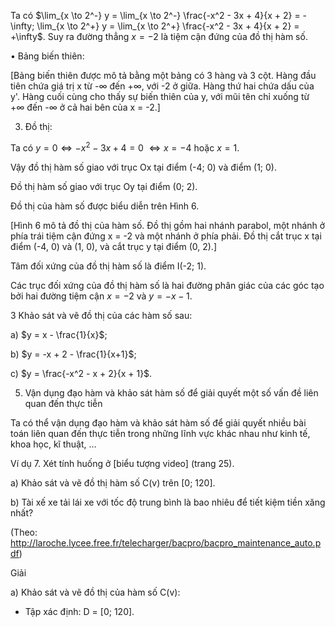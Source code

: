 Ta có $\lim_{x \to 2^-} y = \lim_{x \to 2^-} \frac{-x^2 - 3x + 4}{x + 2} = -\infty; \lim_{x \to 2^+} y = \lim_{x \to 2^+} \frac{-x^2 - 3x + 4}{x + 2} = +\infty$. Suy ra đường thẳng $x = -2$ là tiệm cận đứng của đồ thị hàm số.

• Bảng biến thiên:

[Bảng biến thiên được mô tả bằng một bảng có 3 hàng và 3 cột. Hàng đầu tiên chứa giá trị x từ -∞ đến +∞, với -2 ở giữa. Hàng thứ hai chứa dấu của y'. Hàng cuối cùng cho thấy sự biến thiên của y, với mũi tên chỉ xuống từ +∞ đến -∞ ở cả hai bên của x = -2.]

3. Đồ thị:

Ta có $y = 0 \Leftrightarrow -x^2 - 3x + 4 = 0$
$\Leftrightarrow x = -4$ hoặc $x = 1$.

Vậy đồ thị hàm số giao với trục Ox tại điểm (-4; 0) và điểm (1; 0).

Đồ thị hàm số giao với trục Oy tại điểm (0; 2).

Đồ thị của hàm số được biểu diễn trên Hình 6.

[Hình 6 mô tả đồ thị của hàm số. Đồ thị gồm hai nhánh parabol, một nhánh ở phía trái tiệm cận đứng x = -2 và một nhánh ở phía phải. Đồ thị cắt trục x tại điểm (-4, 0) và (1, 0), và cắt trục y tại điểm (0, 2).]

Tâm đối xứng của đồ thị hàm số là điểm I(-2; 1).

Các trục đối xứng của đồ thị hàm số là hai đường phân giác của các góc tạo bởi hai đường tiệm cận $x = -2$ và $y = -x - 1$.

3 Khảo sát và vẽ đồ thị của các hàm số sau:

a) $y = x - \frac{1}{x}$;

b) $y = -x + 2 - \frac{1}{x+1}$;

c) $y = \frac{-x^2 - x + 2}{x + 1}$.

5. Vận dụng đạo hàm và khảo sát hàm số để giải quyết một số vấn đề liên quan đến thực tiễn

Ta có thể vận dụng đạo hàm và khảo sát hàm số để giải quyết nhiều bài toán liên quan đến thực tiễn trong những lĩnh vực khác nhau như kinh tế, khoa học, kĩ thuật, ...

Ví dụ 7. Xét tính huống ở [biểu tượng video] (trang 25).

a) Khảo sát và vẽ đồ thị hàm số C(v) trên [0; 120].

b) Tài xế xe tải lái xe với tốc độ trung bình là bao nhiêu để tiết kiệm tiền xăng nhất?

(Theo: http://laroche.lycee.free.fr/telecharger/bacpro/bacpro_maintenance_auto.pdf)

Giải

a) Khảo sát và vẽ đồ thị của hàm số C(v):
- Tập xác định: D = [0; 120].